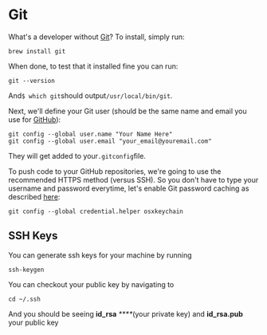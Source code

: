# Git

What's a developer without [Git](http://git-scm.com/)? To install, simply run:

```text
brew install git
```

When done, to test that it installed fine you can run:

```text
git --version
```

And`$ which git`should output`/usr/local/bin/git`.

Next, we'll define your Git user \(should be the same name and email you use for [GitHub](https://github.com/)\):

```text
git config --global user.name "Your Name Here"
git config --global user.email "your_email@youremail.com"
```

They will get added to your`.gitconfig`file.

To push code to your GitHub repositories, we're going to use the recommended HTTPS method \(versus SSH\). So you don't have to type your username and password everytime, let's enable Git password caching as described [here](https://help.github.com/articles/set-up-git):

```text
git config --global credential.helper osxkeychain
```

## SSH Keys <a id="ssh-config-for-github"></a>

You can generate ssh keys for your machine by running

```text
ssh-keygen
```

You can checkout your public key by navigating to

```text
cd ~/.ssh
```

And you should be seeing **id\_rsa** _****_\(your private key\) and **id\_rsa.pub** your public key

